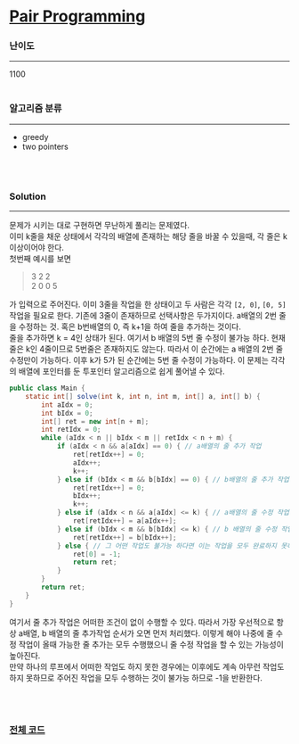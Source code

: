 # [Pair Programming](https://codeforces.com/contest/1547/problem/C)

### 난이도

***
1100
<br><br>

### 알고리즘 분류

***

* greedy
* two pointers

<br><br>

### Solution

***

문제가 시키는 대로 구현하면 무난하게 풀리는 문제였다.      
이미 k줄을 채운 상태에서 각각의 배열에 존재하는 해당 줄을 바꿀 수 있을때, 각 줄은 k 이상이어야 한다.        
첫번째 예시를 보면
> 3 2 2     
> 2 0
> 0 5

가 입력으로 주어진다. 이미 3줄을 작업을 한 상태이고 두 사람은 각각 `[2, 0]`, `[0, 5]`작업을 필요로 한다. 기존에 3줄이 존재하므로 선택사항은 두가지이다. a배열의 2번 줄을 수정하는 것. 혹은
b번배열의 0, 즉 k+1을 하여 줄을 추가하는 것이다.    
줄을 추가하면 k = 4인 상태가 된다. 여기서 b 배열의 5번 줄 수정이 불가능 하다. 현재 줄은 k인 4줄이므로 5번줄은 존재하지도 않는다. 따라서 이 순간에는 a 배열의 2번 줄 수정만이 가능하다. 이후 k가
5가 된 순간에는 5번 줄 수정이 가능하다. 이 문제는 각각의 배열에 포인터를 둔 투포인터 알고리즘으로 쉽게 풀어낼 수 있다.

```java
public class Main {
    static int[] solve(int k, int n, int m, int[] a, int[] b) {
        int aIdx = 0;
        int bIdx = 0;
        int[] ret = new int[n + m];
        int retIdx = 0;
        while (aIdx < n || bIdx < m || retIdx < n + m) {
            if (aIdx < n && a[aIdx] == 0) { // a배열의 줄 추가 작업
                ret[retIdx++] = 0;
                aIdx++;
                k++;
            } else if (bIdx < m && b[bIdx] == 0) { // b배열의 줄 추가 작업
                ret[retIdx++] = 0;
                bIdx++;
                k++;
            } else if (aIdx < n && a[aIdx] <= k) { // a배열의 줄 수정 작업
                ret[retIdx++] = a[aIdx++];
            } else if (bIdx < m && b[bIdx] <= k) { // b 배열의 줄 수정 작업
                ret[retIdx++] = b[bIdx++];
            } else { // 그 어떤 작업도 불가능 하다면 이는 작업을 모두 완료하지 못하는 경우
                ret[0] = -1;
                return ret;
            }
        }
        return ret;
    }
}
```

여기서 줄 추가 작업은 어떠한 조건이 없이 수행할 수 있다. 따라서 가장 우선적으로 항상 a배열, b 배열의 줄 추가작업 순서가 오면 먼저 처리했다. 이렇게 해야 나중에 줄 수정 작업이 올때 가능한 줄 추가는 모두
수행했으니 줄 수정 작업을 할 수 있는 가능성이 높아진다.        
만약 하나의 루프에서 어떠한 작업도 하지 못한 경우에는 이후에도 계속 아무런 작업도 하지 못하므로 주어진 작업을 모두 수행하는 것이 불가능 하므로 -1을 반환한다.

<br><br>

### [전체 코드](https://github.com/Jungmin-Seo0527/CodingTest/blob/main/src/codeforces/R731_D3/C_Pair_Programming.java)
